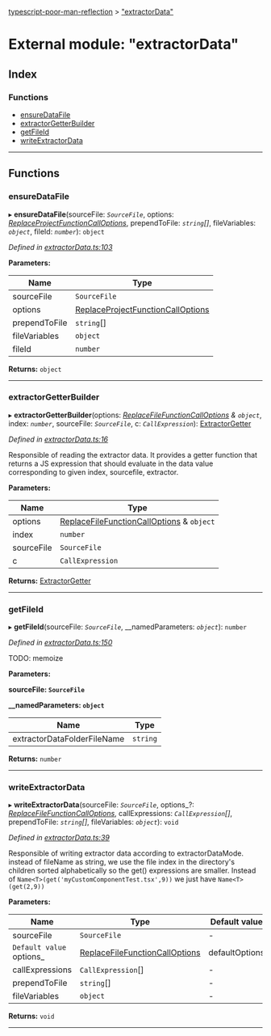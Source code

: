 [typescript-poor-man-reflection](../README.md) > ["extractorData"](../modules/_extractordata_.md)

# External module: "extractorData"

## Index

### Functions

* [ensureDataFile](_extractordata_.md#ensuredatafile)
* [extractorGetterBuilder](_extractordata_.md#extractorgetterbuilder)
* [getFileId](_extractordata_.md#getfileid)
* [writeExtractorData](_extractordata_.md#writeextractordata)

---

## Functions

<a id="ensuredatafile"></a>

###  ensureDataFile

▸ **ensureDataFile**(sourceFile: *`SourceFile`*, options: *[ReplaceProjectFunctionCallOptions](../interfaces/_types_.replaceprojectfunctioncalloptions.md)*, prependToFile: *`string`[]*, fileVariables: *`object`*, fileId: *`number`*): `object`

*Defined in [extractorData.ts:103](https://github.com/cancerberoSgx/typescript-poor-man-reflection/blob/be10635/src/extractorData.ts#L103)*

**Parameters:**

| Name | Type |
| ------ | ------ |
| sourceFile | `SourceFile` |
| options | [ReplaceProjectFunctionCallOptions](../interfaces/_types_.replaceprojectfunctioncalloptions.md) |
| prependToFile | `string`[] |
| fileVariables | `object` |
| fileId | `number` |

**Returns:** `object`

___
<a id="extractorgetterbuilder"></a>

###  extractorGetterBuilder

▸ **extractorGetterBuilder**(options: *[ReplaceFileFunctionCallOptions](../interfaces/_types_.replacefilefunctioncalloptions.md) & `object`*, index: *`number`*, sourceFile: *`SourceFile`*, c: *`CallExpression`*): [ExtractorGetter](_types_.md#extractorgetter)

*Defined in [extractorData.ts:16](https://github.com/cancerberoSgx/typescript-poor-man-reflection/blob/be10635/src/extractorData.ts#L16)*

Responsible of reading the extractor data. It provides a getter function that returns a JS expression that should evaluate in the data value corresponding to given index, sourcefile, extractor.

**Parameters:**

| Name | Type |
| ------ | ------ |
| options | [ReplaceFileFunctionCallOptions](../interfaces/_types_.replacefilefunctioncalloptions.md) & `object` |
| index | `number` |
| sourceFile | `SourceFile` |
| c | `CallExpression` |

**Returns:** [ExtractorGetter](_types_.md#extractorgetter)

___
<a id="getfileid"></a>

###  getFileId

▸ **getFileId**(sourceFile: *`SourceFile`*, __namedParameters: *`object`*): `number`

*Defined in [extractorData.ts:150](https://github.com/cancerberoSgx/typescript-poor-man-reflection/blob/be10635/src/extractorData.ts#L150)*

TODO: memoize

**Parameters:**

**sourceFile: `SourceFile`**

**__namedParameters: `object`**

| Name | Type |
| ------ | ------ |
| extractorDataFolderFileName | `string` |

**Returns:** `number`

___
<a id="writeextractordata"></a>

###  writeExtractorData

▸ **writeExtractorData**(sourceFile: *`SourceFile`*, options_?: *[ReplaceFileFunctionCallOptions](../interfaces/_types_.replacefilefunctioncalloptions.md)*, callExpressions: *`CallExpression`[]*, prependToFile: *`string`[]*, fileVariables: *`object`*): `void`

*Defined in [extractorData.ts:39](https://github.com/cancerberoSgx/typescript-poor-man-reflection/blob/be10635/src/extractorData.ts#L39)*

Responsible of writing extractor data according to extractorDataMode. instead of fileName as string, we use the file index in the directory's children sorted alphabetically so the get() expressions are smaller. Instead of `Name<T>(get('myCustomComponentTest.tsx',9))` we just have `Name<T>(get(2,9))`

**Parameters:**

| Name | Type | Default value |
| ------ | ------ | ------ |
| sourceFile | `SourceFile` | - |
| `Default value` options_ | [ReplaceFileFunctionCallOptions](../interfaces/_types_.replacefilefunctioncalloptions.md) |  defaultOptions |
| callExpressions | `CallExpression`[] | - |
| prependToFile | `string`[] | - |
| fileVariables | `object` | - |

**Returns:** `void`

___

